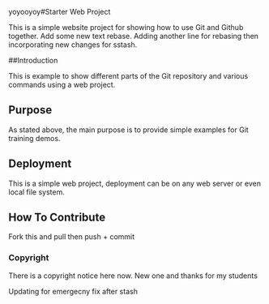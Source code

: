 yoyooyoy#Starter Web Project

This is a simple website project for showing how to use Git and Github together. Add some new text rebase. Adding another line for rebasing then incorporating new changes for sstash.

##Introduction

This is example to show different parts of the Git repository and various commands using a web project. 

## Purpose

As stated above, the main purpose is to provide simple examples for Git training demos.

## Deployment

This is a simple web project, deployment can be on any web server or even local file system.

## How To Contribute

Fork this and pull then push + commit

### Copyright

There is a copyright notice here now. New one and thanks for my students

Updating for emergecny fix after stash